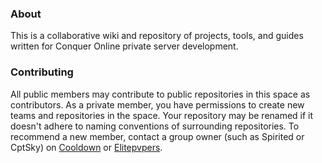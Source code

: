 ### About

This is a collaborative wiki and repository of projects, tools, and guides written for Conquer Online private server development.

### Contributing

All public members may contribute to public repositories in this space as contributors. As a private member, you have permissions to create new teams and repositories in the space. Your repository may be renamed if it doesn't adhere to naming conventions of surrounding repositories. To recommend a new member, contact a group owner (such as Spirited or CptSky) on [Cooldown](https://cooldown.dev) or [Elitepvpers](https://elitepvpers.com).
